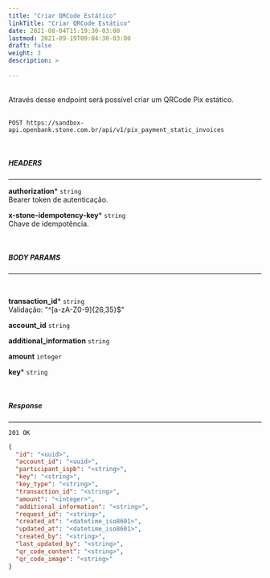 ```yaml
---
title: "Criar QRCode Estático"
linkTitle: "Criar QRCode Estático"
date: 2021-08-04T15:19:30-03:00
lastmod: 2021-09-19T09:04:30-03:00
draft: false
weight: 3
description: >
  
---
```

<br>
Através desse endpoint será possível criar um QRCode Pix estático.
<br>
<br>

```
POST https://sandbox-api.openbank.stone.com.br/api/v1/pix_payment_static_invoices
```
<br>

##### **HEADERS**
---

**authorization*** `string`
<br> Bearer token de autenticação.

**x-stone-idempotency-key*** `string`
<br> Chave de idempotência.

<br>

##### **BODY PARAMS**
---
<br>

**transaction_id*** `string`
<br>Validação: "^[a-zA-Z0-9]{26,35}$"

**account_id** `string`

**additional_information** `string`

**amount** `integer`

**key*** `string`


<br>

##### **Response**
---

```
201 OK
```

```json
{
  "id": "<uuid>",
  "account_id": "<uuid>",
  "participant_ispb": "<string>",
  "key": "<string>",
  "key_type": "<string>",
  "transaction_id": "<string>",
  "amount": "<integer>",
  "additional_information": "<string>",  
  "request_id": "<string>",
  "created_at": "<datetime_iso8601>",
  "updated_at": "<datetime_iso8601>",
  "created_by": "<string>",
  "last_updated_by": "<string>",
  "qr_code_content": "<string>",
  "qr_code_image": "<string>"
}
```

